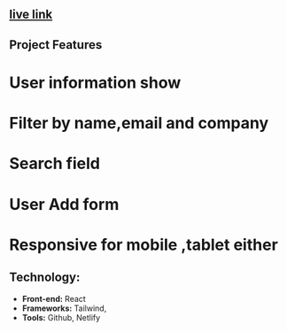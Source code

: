 ## [ live link](https://gleaming-pony-b99a61.netlify.app)

##  Project Features

# User  information show 
# Filter by name,email and company
# Search field 
# User Add form
# Responsive for mobile ,tablet either

 ## Technology:
-  **Front-end:** React
-  **Frameworks:** Tailwind, 
-  **Tools:**  Github, Netlify